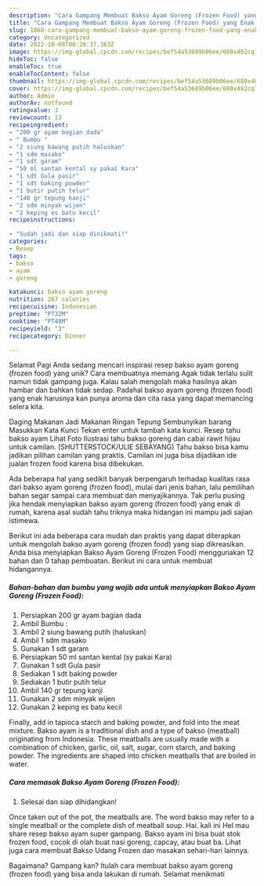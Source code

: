 ```yaml
---
description: "Cara Gampang Membuat Bakso Ayam Goreng (Frozen Food) yang Enak, Mantap"
title: "Cara Gampang Membuat Bakso Ayam Goreng (Frozen Food) yang Enak, Mantap"
slug: 1068-cara-gampang-membuat-bakso-ayam-goreng-frozen-food-yang-enak-mantap
category: Uncategorized
date: 2022-10-08T00:20:37.363Z
image: https://img-global.cpcdn.com/recipes/bef54a53689b06ee/680x482cq70/bakso-ayam-goreng-frozen-food-foto-resep-utama.jpg
hideToc: false
enableToc: true
enableTocContent: false
thumbnail: https://img-global.cpcdn.com/recipes/bef54a53689b06ee/680x482cq70/bakso-ayam-goreng-frozen-food-foto-resep-utama.jpg
cover: https://img-global.cpcdn.com/recipes/bef54a53689b06ee/680x482cq70/bakso-ayam-goreng-frozen-food-foto-resep-utama.jpg
author: Admin
authorAv: notfound
ratingvalue: 3
reviewcount: 13
recipeingredient:
- "200 gr ayam bagian dada"
- " Bumbu "
- "2 siung bawang putih haluskan"
- "1 sdm masako"
- "1 sdt garam"
- "50 ml santan kental sy pakai Kara"
- "1 sdt Gula pasir"
- "1 sdt baking powder"
- "1 butir putih telur"
- "140 gr tepung kanji"
- "2 sdm minyak wijen"
- "2 keping es batu kecil"
recipeinstructions:

- "Sudah jadi dan siap dinikmati!"
categories:
- Resep
tags:
- bakso
- ayam
- goreng

katakunci: bakso ayam goreng 
nutrition: 267 calories
recipecuisine: Indonesian
preptime: "PT32M"
cooktime: "PT48M"
recipeyield: "3"
recipecategory: Dinner

---
```



Selamat Pagi Anda sedang mencari inspirasi resep bakso ayam goreng (frozen food) yang unik? Cara membuatnya memang Agak tidak terlalu sulit namun tidak gampang juga. Kalau salah mengolah maka hasilnya akan hambar dan bahkan tidak sedap. Padahal bakso ayam goreng (frozen food) yang enak harusnya kan punya aroma dan cita rasa yang dapat memancing selera kita.


Daging Makanan Jadi Makanan Ringan Tepung Sembunyikan barang Masukkan Kata Kunci Tekan enter untuk tambah kata kunci. Resep tahu bakso ayam Lihat Foto Ilustrasi tahu bakso goreng dan cabai rawit hijau untuk camilan. (SHUTTERSTOCK/ULIE SEBAYANG) Tahu bakso bisa kamu jadikan pilihan camilan yang praktis. Camilan ini juga bisa dijadikan ide jualan frozen food karena bisa dibekukan.

Ada beberapa hal yang sedikit banyak berpengaruh terhadap kualitas rasa dari bakso ayam goreng (frozen food), mulai dari jenis bahan, lalu pemilihan bahan segar sampai cara membuat dan menyajikannya. Tak perlu pusing jika hendak menyiapkan bakso ayam goreng (frozen food) yang enak di rumah, karena asal sudah tahu triknya maka hidangan ini mampu jadi sajian istimewa.


Berikut ini ada beberapa cara mudah dan praktis yang dapat diterapkan untuk mengolah bakso ayam goreng (frozen food) yang siap dikreasikan. Anda bisa menyiapkan Bakso Ayam Goreng (Frozen Food) menggunakan 12 bahan dan 0 tahap pembuatan. Berikut ini cara untuk membuat hidangannya.

<!--inarticleads1-->

##### Bahan-bahan dan bumbu yang wajib ada untuk menyiapkan Bakso Ayam Goreng (Frozen Food):

1. Persiapkan 200 gr ayam bagian dada
1. Ambil  Bumbu :
1. Ambil 2 siung bawang putih (haluskan)
1. Ambil 1 sdm masako
1. Gunakan 1 sdt garam
1. Persiapkan 50 ml santan kental (sy pakai Kara)
1. Gunakan 1 sdt Gula pasir
1. Sediakan 1 sdt baking powder
1. Sediakan 1 butir putih telur
1. Ambil 140 gr tepung kanji
1. Gunakan 2 sdm minyak wijen
1. Gunakan 2 keping es batu kecil


Finally, add in tapioca starch and baking powder, and fold into the meat mixture. Bakso ayam is a traditional dish and a type of bakso (meatball) originating from Indonesia. These meatballs are usually made with a combination of chicken, garlic, oil, salt, sugar, corn starch, and baking powder. The ingredients are shaped into chicken meatballs that are boiled in water. 

<!--inarticleads2-->

##### Cara memasak Bakso Ayam Goreng (Frozen Food):


1. Selesai dan siap dihidangkan!

Once taken out of the pot, the meatballs are. The word bakso may refer to a single meatball or the complete dish of meatball soup. Hai. kali ini Hel mau share resep bakso ayam super gampang. Bakso ayam ini bisa buat stok frozen food, cocok di olah buat nasi goreng, capcay, atau buat ba. Lihat juga cara membuat Bakso Udang Frozen dan masakan sehari-hari lainnya. 

Bagaimana? Gampang kan? Itulah cara membuat bakso ayam goreng (frozen food) yang bisa anda lakukan di rumah. Selamat menikmati
